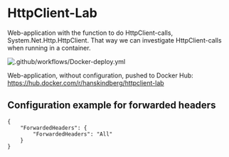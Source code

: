 # HttpClient-Lab

Web-application with the function to do HttpClient-calls, System.Net.Http.HttpClient. That way we can investigate HttpClient-calls when running in a container.

![.github/workflows/Docker-deploy.yml](https://github.com/HansKindberg-Lab/HttpClient-Lab/actions/workflows/Docker-deploy.yml/badge.svg)

Web-application, without configuration, pushed to Docker Hub: https://hub.docker.com/r/hanskindberg/httpclient-lab

## Configuration example for forwarded headers

	{
		"ForwardedHeaders": {
			"ForwardedHeaders": "All"
		}
	}